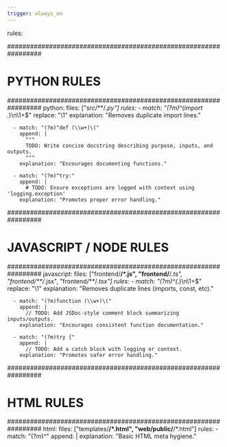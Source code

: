 ```yaml
---
trigger: always_on
---
```


rules:

  #################################################################
  # PYTHON RULES
  #################################################################
  python:
    files: ["src/**/*.py"]
    rules:
      - match: "(?m)^(import .*)\n\1+$"
        replace: "\\1"
        explanation: "Removes duplicate import lines."

      - match: "(?m)^def (\\w+)\("
        append: |
          """
          TODO: Write concise docstring describing purpose, inputs, and outputs.
          """
        explanation: "Encourages documenting functions."

      - match: "(?m)^try:"
        append: |
          # TODO: Ensure exceptions are logged with context using 'logging.exception'
        explanation: "Promotes proper error handling."


  #################################################################
  # JAVASCRIPT / NODE RULES
  #################################################################
  javascript:
    files: ["frontend/**/*.js", "frontend/**/*.ts", "frontend/**/*.jsx", "frontend/**/*.tsx"]
    rules:
      - match: "(?m)^(.*)\n\1+$"
        replace: "\\1"
        explanation: "Removes duplicate lines (imports, const, etc)."

      - match: "(?m)function (\\w+)\("
        append: |
          // TODO: Add JSDoc-style comment block summarizing inputs/outputs.
        explanation: "Encourages consistent function documentation."

      - match: "(?m)try {"
        append: |
          // TODO: Add a catch block with logging or context.
        explanation: "Promotes safer error handling."


  #################################################################
  # HTML RULES
  #################################################################
  html:
    files: ["templates/**/*.html", "web/public/**/*.html"]
    rules:
      - match: "(?m)^<head>"
        append: |
          <!-- TODO: Ensure meta charset, viewport, and descriptive title for accessibility/SEO. -->
        explanation: "Basic HTML meta hygiene."